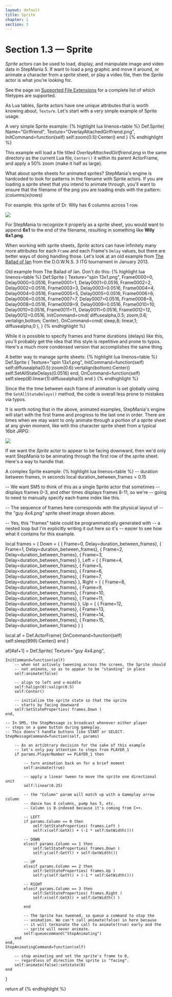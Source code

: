 ```yaml
---
layout: default
title: Sprite
chapter: 1
section: 3
---
```



# Section 1.3 &mdash; Sprite

*Sprite* actors can be used to load, display, and manipulate image and video data in StepMania 5.  If want to load a png graphic and move it around, or animate a character from a sprite sheet, or play a video file, then the *Sprite* actor is what you're looking for.


See the page on [Supported File Extensions]({{site.baseurl}}/chapter-1/Supported-File-Extensions.html) for a complete list of which filetypes are supported.


As Lua tables, Sprite actors have one unique attributes that is worth knowing about, `Texture`.  Let's start with a very simple example of Sprite usage.

<span class="CodeExample-Title">A very simple Sprite example:</span>
{% highlight lua linenos=table %}
Def.Sprite{
	Name="Girlfriend",
	Texture="OverlayAttachedGirlfriend.png",
	InitCommand=function(self)
		self:zoom(0.5):Center()
	end
}
{% endhighlight %}

This example will load a file titled *OverlayAttachedGirlfriend.png* in the same directory as the current Lua file, `Center()` it within its parent ActorFrame, and apply a 50% zoom (make it half as large).

What about sprite sheets for animated sprites?  StepMania's engine is hardcoded to look for patterns in the filename with Sprite actors.  If you are loading a sprite sheet that you intend to animate through, you'll want to ensure that the filename of the png you are loading ends with the pattern: *(columns)*x*(rows)*

For example. this sprite of Dr. WIly has 6 columns across 1 row.

<img src="{{ site.baseurl }}/images/wily 6x1.png">

For StepMania to recognize it properly as a sprite sheet, you would want to append **6x1** to the end of the filename, resulting in something like **Wily 6x1.png**.

When working with sprite sheets, *Sprite* actors can have infinitely many more attributes for each `Frame` and each Frame's `Delay` values, but there are better ways of doing handling those.  Let's look at an old example from [The Ballad of Ian](https://www.youtube.com/watch?v=KhwxI60WeWU) from the D.O.W.N.S. 3 ITG tournament in January 2013.

<span class="CodeExample-Title">Old example from The Ballad of Ian.  Don't do this:</span>
{% highlight lua linenos=table %}
Def.Sprite {
	Texture="spin 13x1.png",
	Frame0000=0,
	Delay0000=0.0516,
	Frame0001=1,
	Delay0001=0.0516,
	Frame0002=2,
	Delay0002=0.0516,
	Frame0003=3,
	Delay0003=0.0516,
	Frame0004=4,
	Delay0004=0.0516,
	Frame0005=5,
	Delay0005=0.0516,
	Frame0006=6,
	Delay0006=0.0516,
	Frame0007=7,
	Delay0007=0.0516,
	Frame0008=8,
	Delay0008=0.0516,
	Frame0009=9,
	Delay0009=0.0516,
	Frame0010=10,
	Delay0010=0.0516,
	Frame0011=11,
	Delay0011=0.0516,
	Frame0012=12,
	Delay0012=0.0516,
	InitCommand=cmd( diffusealpha,0.5; zoom,0.6; vertalign,bottom; Center),
	OnCommand=cmd( sleep,8; linear,1; diffusealpha,0 ),
}
{% endhighlight %}

While it is possible to specify frames and frame durations (delays) like this, you'll probably get the idea that this style is repetitive and prone to typos.  Here's a much more condensed version that accomplishes the same thing.

<span class="CodeExample-Title">A better way to manage sprite sheets:</span>
{% highlight lua linenos=table %}
Def.Sprite {
	Texture="spin 13x1.png",
	InitCommand=function(self)
		self:diffusealpha(0.5):zoom(0.6):vertalign(bottom):Center()
		self:SetAllStateDelays(0.0516)
	end,
	OnCommand=function(self)
		self:sleep(8):linear(1):diffusealpha(0)
	end
}
{% endhighlight %}

Since the the time between each frame of animation is set globally using the `SetAllStateDelays()` method, the code is overall less prone to mistakes via typos.

It is worth noting that in the above, animated examples, StepMania's engine will start with the first frame and progress to the last one in order.  There are times when we may want to only animate through a portion of a sprite sheet at any given moment, like with this character sprite sheet from a typical 16bit JRPG:

<img src="{{ site.baseurl }}/images/guy 4x4.png">

If we want the *Sprite* actor to appear to be facing downward, then we'd only want StepMania to be animating through the first row of the sprite sheet.  Here's a way to handle that.

<span class="CodeExample-Title">A complex Sprite example:</span>
{% highlight lua linenos=table %}
-- duration between frames, in seconds
local duration_between_frames = 0.15

-- We want SM5 to think of this as a single Sprite actor that sometimes
-- displays frames 0-3, and other times displays frames 8-11, so we're
-- going to need to manually specify each frame index like this.

-- The sequence of frames here corresponds with the physical layout of
-- the "guy 4x4.png" sprite sheet image shown above.

-- Yes, this "frames" table could be programmatically generated with
-- a nested loop but I'm explicitly writing it out here so it's
-- easier to see how what it contains for this example.

local frames = {
	Down = {
		{ Frame=0,	Delay=duration_between_frames},
		{ Frame=1,	Delay=duration_between_frames},
		{ Frame=2,	Delay=duration_between_frames},
		{ Frame=3,	Delay=duration_between_frames}
	},
	Left = {
		{ Frame=4,	Delay=duration_between_frames},
		{ Frame=5,	Delay=duration_between_frames},
		{ Frame=6,	Delay=duration_between_frames},
		{ Frame=7,	Delay=duration_between_frames}
	},
	Right = {
		{ Frame=8,	Delay=duration_between_frames},
		{ Frame=9,	Delay=duration_between_frames},
		{ Frame=10,	Delay=duration_between_frames},
		{ Frame=11,	Delay=duration_between_frames}
	},
	Up = {
		{ Frame=12,	Delay=duration_between_frames},
		{ Frame=13,	Delay=duration_between_frames},
		{ Frame=14,	Delay=duration_between_frames},
		{ Frame=15,	Delay=duration_between_frames}
	}
}


local af = Def.ActorFrame{
	OnCommand=function(self) self:sleep(999):Center() end
}

af[#af+1] = Def.Sprite{
	Texture="guy 4x4.png",

	InitCommand=function(self)
		-- when not actively tweening across the screen, the Sprite should
		-- not animate, so as to appear to be "standing" in place
		self:animate(false)

		-- align to left and v-middle
		self:halign(0):valign(0.5)
		self:Center()

		-- initialize the sprite state so that the sprite
		-- starts by facing downward
		self:SetStateProperties( frames.Down )
	end,

	-- In SM5, the StepMessage is broadcast whenever either player
	-- steps on a game button during gameplay.
	-- This doens't handle buttons like START or SELECT.
	StepMessageCommand=function(self, params)

		-- As an artibtrary decision for the sake of this example
		-- let's only pay attention to steps from PLAYER_1
		if params.PlayerNumber == PLAYER_1 then

			-- turn animation back on for a brief moment
			self:animate(true)

			-- apply a linear tween to move the sprite one directional unit
			self:linear(0.25)

			-- the "Column" param will match up with a Gameplay arrow column
			-- dance has 4 columns, pump has 5, etc.
			-- Column is 0-indexed because it's coming from C++.

			-- LEFT
			if params.Column == 0 then
				self:SetStateProperties( frames.Left )
				self:x(self:GetX() + (-1 * self:GetWidth()))

			-- DOWN
			elseif params.Column == 1 then
				self:SetStateProperties( frames.Down )
				self:y(self:GetY() + self:GetWidth())

			-- UP
			elseif params.Column == 2 then
				self:SetStateProperties( frames.Up )
				self:y(self:GetY() + (-1 * self:GetWidth()))

			-- RIGHT
			elseif params.Column == 3 then
				self:SetStateProperties( frames.Right )
				self:x(self:GetX() + self:GetWidth() )

			end

			-- The Sprite has tweened, so queue a command to stop the
			-- animation. We can't call animate(false) in here because
			-- it will terminate the call to animate(true) early and the
			-- sprite will never animate.
			self:queuecommand("StopAnimating")
		end
	end,
	StopAnimatingCommand=function(self)

		-- stop animating and set the sprite's frame to 0,
		-- regardless of direction the sprite is "facing".
		self:animate(false):setstate(0)
	end
}

return af
{% endhighlight %}